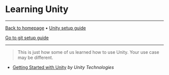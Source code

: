 # Learning Unity

-----

[Back to homepage](../..) • [Unity setup guide](..)

[Go to git setup guide](../commits)

-----

> This is just how some of us learned how to use Unity. Your use case may be different.

* [Getting Started with Unity](https://learn.unity.com/course/getting-started-with-unity) *by Unity Technologies*
